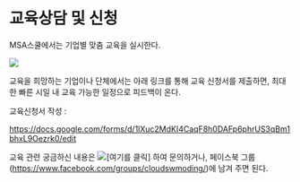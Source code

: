 # 교육상담 및 신청

MSA스쿨에서는 기업별 맞춤 교육을 실시한다.

![](./mdconvert/media/image131.png)

교육을 희망하는 기업이나 단체에서는 아래 링크를 통해 교육 신청서를 제출하면, 최대한 빠른 시일 내 교육 가능한 일정으로 피드백이
온다.

교육신청서 작성
:

https://docs.google.com/forms/d/1lXuc2MdKI4CaqF8h0DAFp6phrUS3qBm1bhxL9Oezrk0/edit

교육 관련 궁금하신 내용은 ![](./mdconvert/media/image132.png)\[여기를 클릭\] 하여 문의하거나,
페이스북 그룹 (https://www.facebook.com/groups/cloudswmoding/)에 남겨 주면 된다.
